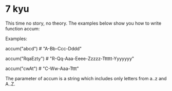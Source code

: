 # 7 kyu


This time no story, no theory. The examples below show you how to write function accum:


Examples:

accum("abcd")    # "A-Bb-Ccc-Dddd"


accum("RqaEzty") # "R-Qq-Aaa-Eeee-Zzzzz-Tttttt-Yyyyyyy"


accum("cwAt")    # "C-Ww-Aaa-Tttt"


The parameter of accum is a string which includes only letters from a..z and A..Z.
